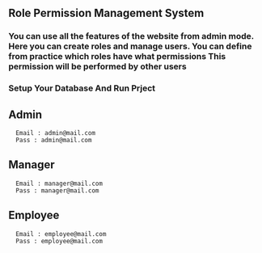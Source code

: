 
## Role Permission Management System
### You can use all the features of the website from admin mode. Here you can create roles and manage users. You can define from practice which roles have what permissions This permission will be performed by other users
### Setup Your Database And Run Prject
## Admin

```
  Email : admin@mail.com 
  Pass : admin@mail.com
```

## Manager

```
  Email : manager@mail.com 
  Pass : manager@mail.com
```


## Employee

```
  Email : employee@mail.com 
  Pass : employee@mail.com
```
